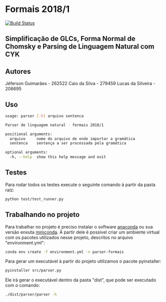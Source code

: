 # Formais 2018/1
[![Build Status](https://travis-ci.com/JefersonFG/parser_formais.svg?branch=master)](https://travis-ci.com/JefersonFG/parser_formais)

## Simplificação de GLCs, Forma Normal de Chomsky e Parsing de Linguagem Natural com CYK

## Autores

Jéferson Guimarães - 262522
Caio da Silva - 279459
Lucas da Silveira - 208695

## Uso

```bash
usage: parser [-h] arquivo sentenca

Parser de linguagem natural - formais 2018/1

positional arguments:
  arquivo     nome do arquivo de onde importar a gramática
  sentenca    sentença a ser processada pela gramática

optional arguments:
  -h, --help  show this help message and exit
```

## Testes

Para rodar todos os testes execute o seguinte comando à partir da pasta raíz:

```bash
python test/test_runner.py
```

## Trabalhando no projeto

Para trabalhar no projeto é preciso instalar o software [anaconda](https://www.anaconda.com/what-is-anaconda/) ou sua versão enxuta [miniconda](https://conda.io/miniconda.html). À partir dele é possível criar um ambiente virtual com os pacotes utilizados nesse projeto, descritos no arquivo "environment.yml":

```bash
conda env create -f environment.yml -n parser-formais
```

Para gerar um executável à partir do projeto utilizamos o pacote pyinstaller:

```bash
pyinstaller src/parser.py
```

Ele irá gerar o executável dentro da pasta "dist", que pode ser executado com o comando:

```bash
./dist/parser/parser -h
```
